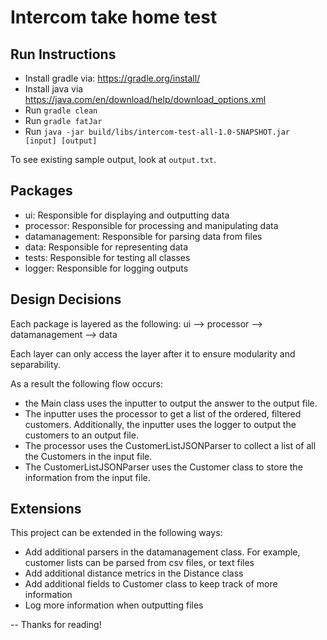 # Intercom take home test

## Run Instructions

- Install gradle via: https://gradle.org/install/
- Install java via https://java.com/en/download/help/download_options.xml
- Run `gradle clean`
- Run `gradle fatJar`
- Run `java -jar build/libs/intercom-test-all-1.0-SNAPSHOT.jar [input] [output]`

To see existing sample output, look at `output.txt`.

## Packages
- ui: Responsible for displaying and outputting data
- processor: Responsible for processing and manipulating data
- datamanagement: Responsible for parsing data from files
- data: Responsible for representing data
- tests: Responsible for testing all classes
- logger: Responsible for logging outputs

## Design Decisions
Each package is layered as the following:
ui --> processor --> datamanagement --> data

Each layer can only access the layer after it to ensure modularity and separability.

As a result the following flow occurs:

- the Main class uses the inputter to output the answer to the output file.
- The inputter uses the processor to get a list of the ordered, filtered customers. Additionally, the inputter uses the logger to output the customers to an output file.
- The processor uses the CustomerListJSONParser to collect a list of all the Customers in the input file.
- The CustomerListJSONParser uses the Customer class to store the information from the input file.

## Extensions
This project can be extended in the following ways:

- Add additional parsers in the datamanagement class. For example, customer lists can be parsed from csv files, or text files
- Add additional distance metrics in the Distance class
- Add additional fields to Customer class to keep track of more information
- Log more information when outputting files

--
Thanks for reading!



